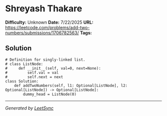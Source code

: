 # Shreyash Thakare

**Difficulty:** Unknown
**Date:** 7/22/2025
**URL:** https://leetcode.com/problems/add-two-numbers/submissions/1706782563/
**Tags:** 

## Solution

```unknown
# Definition for singly-linked list.
# class ListNode:
#     def __init__(self, val=0, next=None):
#         self.val = val
#         self.next = next
class Solution:
    def addTwoNumbers(self, l1: Optional[ListNode], l2: Optional[ListNode]) -> Optional[ListNode]:
        dummy_head = ListNode(0)

```

---
*Generated by [LeetSync](https://github.com/your-repo/leetsync)*
